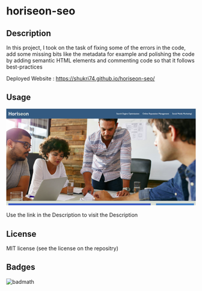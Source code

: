 # horiseon-seo

## Description

In this project, I took on the task of fixing some of the errors in the code, add some missing bits like the metadata for example and polishing the code by adding semantic HTML elements and commenting code so that it follows best-practices

Deployed Website : https://shukri74.github.io/horiseon-seo/

## Usage

![Horiseon Website](./assets/images/screenshot.PNG)

Use the link in the Description to visit the Description

## License

MIT license (see the license on the repositry)

## Badges

![badmath](https://img.shields.io/github/languages/top/nielsenjared/badmath)
